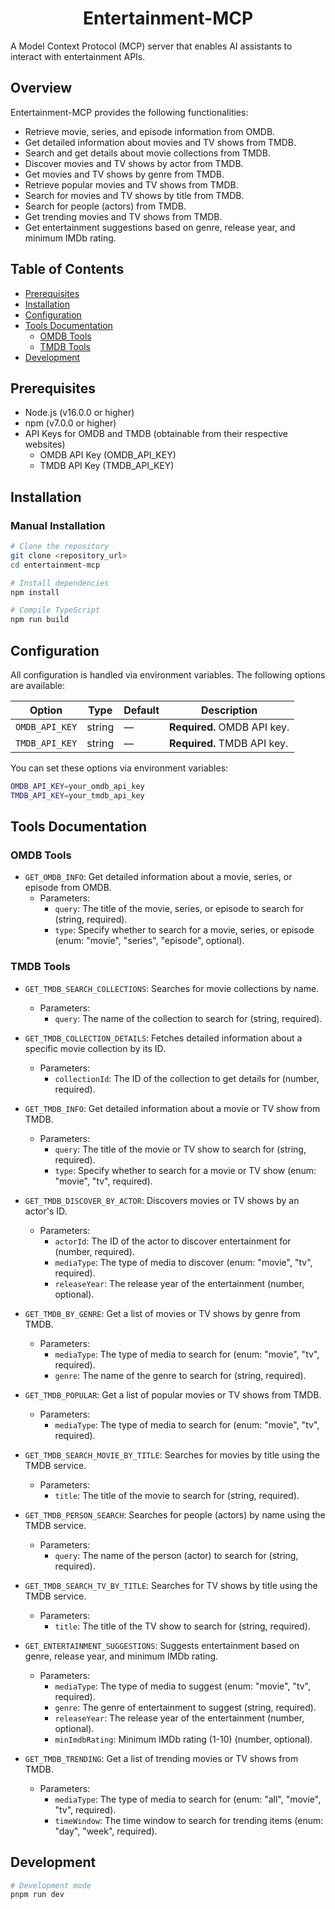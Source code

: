 <div align="center">

# Entertainment-MCP

</div>

A Model Context Protocol (MCP) server that enables AI assistants to interact with entertainment APIs.

## Overview

Entertainment-MCP provides the following functionalities:

- Retrieve movie, series, and episode information from OMDB.
- Get detailed information about movies and TV shows from TMDB.
- Search and get details about movie collections from TMDB.
- Discover movies and TV shows by actor from TMDB.
- Get movies and TV shows by genre from TMDB.
- Retrieve popular movies and TV shows from TMDB.
- Search for movies and TV shows by title from TMDB.
- Search for people (actors) from TMDB.
- Get trending movies and TV shows from TMDB.
- Get entertainment suggestions based on genre, release year, and minimum IMDb rating.

## Table of Contents

- [Prerequisites](#prerequisites)
- [Installation](#installation)
- [Configuration](#configuration)
- [Tools Documentation](#tools-documentation)
  - [OMDB Tools](#omdb-tools)
  - [TMDB Tools](#tmdb-tools)
- [Development](#development)

## Prerequisites

- Node.js (v16.0.0 or higher)
- npm (v7.0.0 or higher)
- API Keys for OMDB and TMDB (obtainable from their respective websites)
  - OMDB API Key (OMDB_API_KEY)
  - TMDB API Key (TMDB_API_KEY)

## Installation

### Manual Installation

```bash
# Clone the repository
git clone <repository_url>
cd entertainment-mcp

# Install dependencies
npm install

# Compile TypeScript
npm run build
```

## Configuration

All configuration is handled via environment variables. The following options are available:

| Option           | Type   | Default | Description                               |
|------------------|--------|---------|-------------------------------------------|
| `OMDB_API_KEY`   | string | —       | **Required.** OMDB API key.               |
| `TMDB_API_KEY`   | string | —       | **Required.** TMDB API key.               |

You can set these options via environment variables:

```bash
OMDB_API_KEY=your_omdb_api_key
TMDB_API_KEY=your_tmdb_api_key
```

## Tools Documentation

### OMDB Tools

- `GET_OMDB_INFO`: Get detailed information about a movie, series, or episode from OMDB.
  - Parameters:
    - `query`: The title of the movie, series, or episode to search for (string, required).
    - `type`: Specify whether to search for a movie, series, or episode (enum: "movie", "series", "episode", optional).

### TMDB Tools

- `GET_TMDB_SEARCH_COLLECTIONS`: Searches for movie collections by name.
  - Parameters:
    - `query`: The name of the collection to search for (string, required).

- `GET_TMDB_COLLECTION_DETAILS`: Fetches detailed information about a specific movie collection by its ID.
  - Parameters:
    - `collectionId`: The ID of the collection to get details for (number, required).

- `GET_TMDB_INFO`: Get detailed information about a movie or TV show from TMDB.
  - Parameters:
    - `query`: The title of the movie or TV show to search for (string, required).
    - `type`: Specify whether to search for a movie or TV show (enum: "movie", "tv", required).

- `GET_TMDB_DISCOVER_BY_ACTOR`: Discovers movies or TV shows by an actor's ID.
  - Parameters:
    - `actorId`: The ID of the actor to discover entertainment for (number, required).
    - `mediaType`: The type of media to discover (enum: "movie", "tv", required).
    - `releaseYear`: The release year of the entertainment (number, optional).

- `GET_TMDB_BY_GENRE`: Get a list of movies or TV shows by genre from TMDB.
  - Parameters:
    - `mediaType`: The type of media to search for (enum: "movie", "tv", required).
    - `genre`: The name of the genre to search for (string, required).

- `GET_TMDB_POPULAR`: Get a list of popular movies or TV shows from TMDB.
  - Parameters:
    - `mediaType`: The type of media to search for (enum: "movie", "tv", required).

- `GET_TMDB_SEARCH_MOVIE_BY_TITLE`: Searches for movies by title using the TMDB service.
  - Parameters:
    - `title`: The title of the movie to search for (string, required).

- `GET_TMDB_PERSON_SEARCH`: Searches for people (actors) by name using the TMDB service.
  - Parameters:
    - `query`: The name of the person (actor) to search for (string, required).

- `GET_TMDB_SEARCH_TV_BY_TITLE`: Searches for TV shows by title using the TMDB service.
  - Parameters:
    - `title`: The title of the TV show to search for (string, required).

- `GET_ENTERTAINMENT_SUGGESTIONS`: Suggests entertainment based on genre, release year, and minimum IMDb rating.
  - Parameters:
    - `mediaType`: The type of media to suggest (enum: "movie", "tv", required).
    - `genre`: The genre of entertainment to suggest (string, required).
    - `releaseYear`: The release year of the entertainment (number, optional).
    - `minImdbRating`: Minimum IMDb rating (1-10) (number, optional).

- `GET_TMDB_TRENDING`: Get a list of trending movies or TV shows from TMDB.
  - Parameters:
    - `mediaType`: The type of media to search for (enum: "all", "movie", "tv", required).
    - `timeWindow`: The time window to search for trending items (enum: "day", "week", required).

## Development

```bash
# Development mode
pnpm run dev
```
